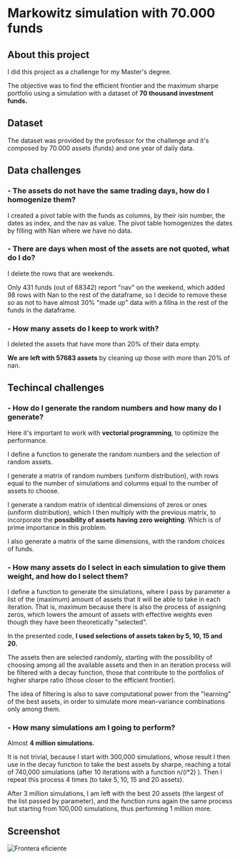 
# Markowitz simulation with 70.000 funds
## About this project

I did this project as a challenge for my Master's degree.

The objective was to find the efficient frontier and the maximum sharpe portfolio using a simulation with a dataset of **70 thousand investment funds.**

## Dataset
The dataset was provided by the professor for the challenge and it's composed by 70.000 assets (funds) and one year of daily data.

## Data challenges

### - The assets do not have the same trading days, how do I homogenize them?

I created a pivot table with the funds as columns, by their isin number, the dates as index, and the nav as value.
The pivot table homogenizes the dates by filling with Nan where we have no data.

### - There are days when most of the assets are not quoted, what do I do?

I delete the rows that are weekends.

Only 431 funds (out of 68342) report "nav" on the weekend, which added 98 rows with Nan to the rest of the dataframe, so I decide to remove these so as not to have almost 30% "made up" data with a fillna in the rest of the funds in the dataframe.

### - How many assets do I keep to work with?

I deleted the assets that have more than 20% of their data empty.

**We are left with 57683 assets** by cleaning up those with more than 20% of nan.

## Techincal challenges

### - How do I generate the random numbers and how many do I generate?

Here it's important to work with **vectorial programming**, to optimize the performance.

I define a function to generate the random numbers and the selection of random assets.

I generate a matrix of random numbers (uniform distribution), with rows equal to the number of simulations and columns equal to the number of assets to choose.

I generate a random matrix of identical dimensions of zeros or ones (uniform distribution), which I then multiply with the previous matrix, to incorporate the **possibility of assets having zero weighting**. Which is of prime importance in this problem.

I also generate a matrix of the same dimensions, with the random choices of funds.

### - How many assets do I select in each simulation to give them weight, and how do I select them?

I define a function to generate the simulations, where I pass by parameter a list of the (maximum) amount of assets that it will be able to take in each iteration. 
That is, maximum because there is also the process of assigning zeros, which lowers the amount of assets with effective weights even though they have been theoretically "selected".

In the presented code, **I used selections of assets taken by 5, 10, 15 and 20.**

The assets then are selected randomly, starting with the possibility of choosing among all the available assets and then in an iteration process will be filtered with a decay function, those that contribute to the portfolios of higher sharpe ratio (those closer to the efficient frontier). 

The idea of filtering is also to save computational power from the "learning" of the best assets, in order to simulate more mean-variance combinations only among them.



### - How many simulations am I going to perform?

Almost **4 million simulations.**

It is not trivial, because I start with 300,000 simulations, whose result I then use in the decay function to take the best assets by sharpe, reaching a total of 740,000 simulations (after 10 iterations with a function n/(i*2) ). 
Then I repeat this process 4 times (to take 5, 10, 15 and 20 assets).

After 3 million simulations, I am left with the best 20 assets (the largest of the list passed by parameter), and the function runs again the same process but starting from 100,000 simulations, thus performing 1 million more.



## Screenshot

![Frontera eficiente](https://user-images.githubusercontent.com/121939304/211667031-89fea53a-4bcd-4b52-9380-044855ec9ff5.jpg)


